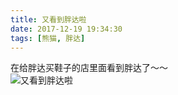 ```yaml
---
title: 又看到胖达啦
date: 2017-12-19 19:34:30
tags: [熊猫, 胖达]
---
```

在给胖达买鞋子的店里面看到胖达了～～  
![又看到胖达啦](http://20170326.com/panda-20171219.jpg)
